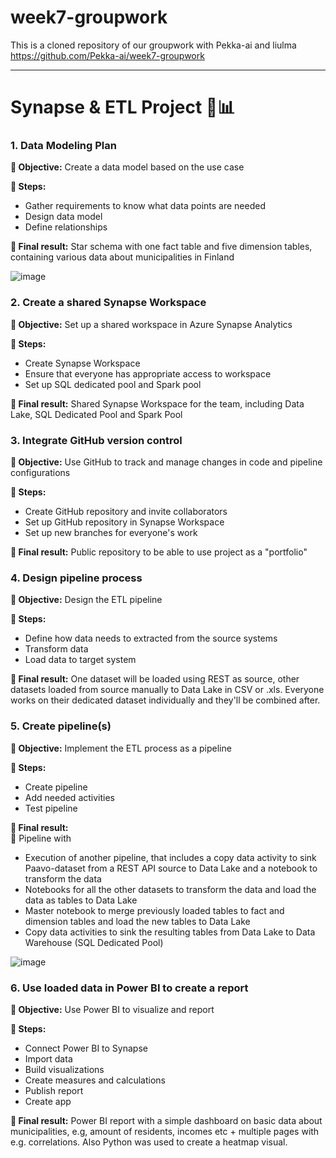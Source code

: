 # week7-groupwork

This is a cloned repository of our groupwork with Pekka-ai and liulma 
https://github.com/Pekka-ai/week7-groupwork

---

# Synapse & ETL Project 🔎📊

### 1. Data Modeling Plan
**🎯 Objective:** Create a data model based on the use case

**📍 Steps:**
* Gather requirements to know what data points are needed
* Design data model
* Define relationships

**🌟 Final result:**
Star schema with one fact table and five dimension tables, containing various data about municipalities in Finland

![image](https://github.com/user-attachments/assets/967ab18f-005e-47ac-bdd8-9032355f14c4)


### 2. Create a shared Synapse Workspace
**🎯 Objective:** Set up a shared workspace in Azure Synapse Analytics

**📍 Steps:**
* Create Synapse Workspace
* Ensure that everyone has appropriate access to workspace
* Set up SQL dedicated pool and Spark pool

**🌟 Final result:**
Shared Synapse Workspace for the team, including Data Lake, SQL Dedicated Pool and Spark Pool

### 3. Integrate GitHub version control
**🎯 Objective:** Use GitHub to track and manage changes in code and pipeline configurations

**📍 Steps:**
* Create GitHub repository and invite collaborators
* Set up GitHub repository in Synapse Workspace
* Set up new branches for everyone's work

**🌟 Final result:**
Public repository to be able to use project as a "portfolio"

### 4. Design pipeline process
**🎯 Objective:** Design the ETL pipeline

**📍 Steps:**
* Define how data needs to extracted from the source systems
* Transform data
* Load data to target system

**🌟 Final result:**
One dataset will be loaded using REST as source, other datasets loaded from source manually to Data Lake in CSV or .xls. Everyone works on their dedicated dataset individually and they'll be combined after.

### 5. Create pipeline(s)
**🎯 Objective:** Implement the ETL process as a pipeline

**📍 Steps:**
* Create pipeline
* Add needed activities
* Test pipeline

**🌟 Final result:**  
🔄️ Pipeline with 
* Execution of another pipeline, that includes a copy data activity to sink Paavo-dataset from a REST API source to Data Lake and a notebook to transform the data
* Notebooks for all the other datasets to transform the data and load the data as tables to Data Lake
* Master notebook to merge previously loaded tables to fact and dimension tables and load the new tables to Data Lake
* Copy data activities to sink the resulting tables from Data Lake to Data Warehouse (SQL Dedicated Pool)

![image](https://github.com/user-attachments/assets/a504b5a7-6ecb-47ff-ba40-ac5db3938dc7)


### 6. Use loaded data in Power BI to create a report
**🎯 Objective:** Use Power BI to visualize and report

**📍 Steps:**
* Connect Power BI to Synapse
* Import data
* Build visualizations
* Create measures and calculations
* Publish report
* Create app

**🌟 Final result:**
Power BI report with a simple dashboard on basic data about municipalities, e.g, amount of residents, incomes etc + multiple pages with e.g. correlations. Also Python was used to create a heatmap visual.
